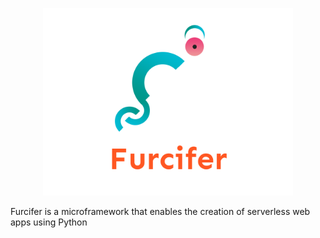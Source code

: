 <p align="center">
  <img height='300px' src='./logo.png'>
</p>

Furcifer is a microframework that enables the creation of serverless web apps using Python